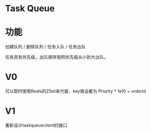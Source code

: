 # Task Queue

# 功能
创建队列 / 删除队列 / 任务入队 / 任务出队 

任务具有优先级，出队顺序按照优先级从小到大出队。


# V0
可以暂时使用Redis的ZSet来代替，key值设置为 Priority * 1e10 + orderId

# V1
重新设计taskqueueclient的接口